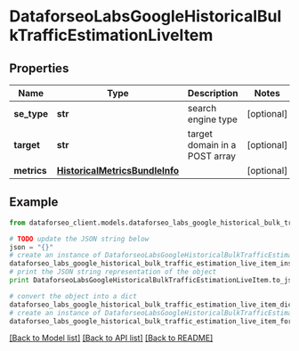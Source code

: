 # DataforseoLabsGoogleHistoricalBulkTrafficEstimationLiveItem


## Properties

Name | Type | Description | Notes
------------ | ------------- | ------------- | -------------
**se_type** | **str** | search engine type | [optional] 
**target** | **str** | target domain in a POST array | [optional] 
**metrics** | [**HistoricalMetricsBundleInfo**](HistoricalMetricsBundleInfo.md) |  | [optional] 

## Example

```python
from dataforseo_client.models.dataforseo_labs_google_historical_bulk_traffic_estimation_live_item import DataforseoLabsGoogleHistoricalBulkTrafficEstimationLiveItem

# TODO update the JSON string below
json = "{}"
# create an instance of DataforseoLabsGoogleHistoricalBulkTrafficEstimationLiveItem from a JSON string
dataforseo_labs_google_historical_bulk_traffic_estimation_live_item_instance = DataforseoLabsGoogleHistoricalBulkTrafficEstimationLiveItem.from_json(json)
# print the JSON string representation of the object
print DataforseoLabsGoogleHistoricalBulkTrafficEstimationLiveItem.to_json()

# convert the object into a dict
dataforseo_labs_google_historical_bulk_traffic_estimation_live_item_dict = dataforseo_labs_google_historical_bulk_traffic_estimation_live_item_instance.to_dict()
# create an instance of DataforseoLabsGoogleHistoricalBulkTrafficEstimationLiveItem from a dict
dataforseo_labs_google_historical_bulk_traffic_estimation_live_item_form_dict = dataforseo_labs_google_historical_bulk_traffic_estimation_live_item.from_dict(dataforseo_labs_google_historical_bulk_traffic_estimation_live_item_dict)
```
[[Back to Model list]](../README.md#documentation-for-models) [[Back to API list]](../README.md#documentation-for-api-endpoints) [[Back to README]](../README.md)


